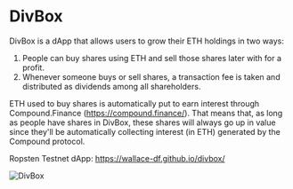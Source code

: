 # DivBox
DivBox is a dApp that allows users to grow their ETH holdings in two ways:

1. People can buy shares using ETH and sell those shares later with for a profit.
2. Whenever someone buys or sell shares, a transaction fee is taken and distributed as dividends among all shareholders.

ETH used to buy shares is automatically put to earn interest through Compound.Finance (https://compound.finance/). That means that, as long as people have shares in DivBox, these shares will always go up in value since they'll be automatically collecting interest (in ETH) generated by the
Compound protocol.

Ropsten Testnet dApp: https://wallace-df.github.io/divbox/


![DivBox](/divbox.png?raw=true "DivBox")


